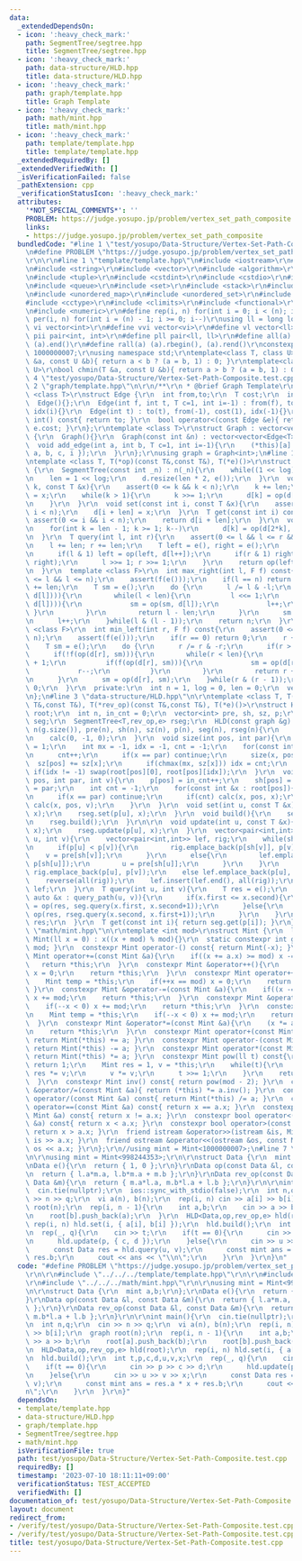 ```yaml
---
data:
  _extendedDependsOn:
  - icon: ':heavy_check_mark:'
    path: SegmentTree/segtree.hpp
    title: SegmentTree/segtree.hpp
  - icon: ':heavy_check_mark:'
    path: data-structure/HLD.hpp
    title: data-structure/HLD.hpp
  - icon: ':heavy_check_mark:'
    path: graph/template.hpp
    title: Graph Template
  - icon: ':heavy_check_mark:'
    path: math/mint.hpp
    title: math/mint.hpp
  - icon: ':heavy_check_mark:'
    path: template/template.hpp
    title: template/template.hpp
  _extendedRequiredBy: []
  _extendedVerifiedWith: []
  _isVerificationFailed: false
  _pathExtension: cpp
  _verificationStatusIcon: ':heavy_check_mark:'
  attributes:
    '*NOT_SPECIAL_COMMENTS*': ''
    PROBLEM: https://judge.yosupo.jp/problem/vertex_set_path_composite
    links:
    - https://judge.yosupo.jp/problem/vertex_set_path_composite
  bundledCode: "#line 1 \"test/yosupo/Data-Structure/Vertex-Set-Path-Composite.test.cpp\"\
    \n#define PROBLEM \"https://judge.yosupo.jp/problem/vertex_set_path_composite\"\
    \r\n\r\n#line 1 \"template/template.hpp\"\n#include <iostream>\r\n#include <cmath>\r\
    \n#include <string>\r\n#include <vector>\r\n#include <algorithm>\r\n#include <utility>\r\
    \n#include <tuple>\r\n#include <cstdint>\r\n#include <cstdio>\r\n#include <map>\r\
    \n#include <queue>\r\n#include <set>\r\n#include <stack>\r\n#include <deque>\r\
    \n#include <unordered_map>\r\n#include <unordered_set>\r\n#include <bitset>\r\n\
    #include <cctype>\r\n#include <climits>\r\n#include <functional>\r\n#include <cassert>\r\
    \n#include <numeric>\r\n#define rep(i, n) for(int i = 0; i < (n); i++)\r\n#define\
    \ per(i, n) for(int i = (n) - 1; i >= 0; i--)\r\nusing ll = long long;\r\n#define\
    \ vi vector<int>\r\n#define vvi vector<vi>\r\n#define vl vector<ll>\r\n#define\
    \ pii pair<int, int>\r\n#define pll pair<ll, ll>\r\n#define all(a) (a).begin(),\
    \ (a).end()\r\n#define rall(a) (a).rbegin(), (a).rend()\r\nconstexpr int mod =\
    \ 1000000007;\r\nusing namespace std;\r\ntemplate<class T, class U>\r\nbool chmax(T\
    \ &a, const U &b){ return a < b ? (a = b, 1) : 0; }\r\ntemplate<class T, class\
    \ U>\r\nbool chmin(T &a, const U &b){ return a > b ? (a = b, 1) : 0; }\n#line\
    \ 4 \"test/yosupo/Data-Structure/Vertex-Set-Path-Composite.test.cpp\"\n\r\n#line\
    \ 2 \"graph/template.hpp\"\n\r\n/**\r\n * @brief Graph Template\r\n*/\r\ntemplate\
    \ <class T>\r\nstruct Edge {\r\n  int from,to;\r\n  T cost;\r\n  int idx;\r\n\
    \  Edge(){};\r\n  Edge(int f, int t, T c=1, int i=-1) : from(f), to(t), cost(c),\
    \ idx(i){}\r\n  Edge(int t) : to(t), from(-1), cost(1), idx(-1){}\r\n  operator\
    \ int() const{ return to; }\r\n  bool operator<(const Edge &e){ return cost <\
    \ e.cost; }\r\n};\r\ntemplate <class T>\r\nstruct Graph : vector<vector<Edge<T>>>\
    \ {\r\n  Graph(){}\r\n  Graph(const int &n) : vector<vector<Edge<T>>>(n){}\r\n\
    \  void add_edge(int a, int b, T c=1, int i=-1){\r\n    (*this)[a].push_back({\
    \ a, b, c, i });\r\n  }\r\n};\r\nusing graph = Graph<int>;\n#line 1 \"SegmentTree/segtree.hpp\"\
    \ntemplate <class T, T(*op)(const T&,const T&), T(*e)()>\r\nstruct SegmentTree\
    \ {\r\n  SegmentTree(const int _n) : n(_n){\r\n    while((1 << log) < n) log++;\r\
    \n    len = 1 << log;\r\n    d.resize(len * 2, e());\r\n  }\r\n  void update(int\
    \ k, const T &x){\r\n    assert(0 <= k && k < n);\r\n    k += len;\r\n    d[k]\
    \ = x;\r\n    while(k > 1){\r\n      k >>= 1;\r\n      d[k] = op(d[k*2], d[k*2+1]);\r\
    \n    }\r\n  }\r\n  void set(const int i, const T &x){\r\n    assert(0 <= i &&\
    \ i < n);\r\n    d[i + len] = x;\r\n  }\r\n  T get(const int i) const{\r\n   \
    \ assert(0 <= i && i < n);\r\n    return d[i + len];\r\n  }\r\n  void build(){\r\
    \n    for(int k = len - 1; k >= 1; k--)\r\n      d[k] = op(d[2*k], d[2*k+1]);\r\
    \n  }\r\n  T query(int l, int r){\r\n    assert(0 <= l && l <= r && r <= n);\r\
    \n    l += len; r += len;\r\n    T left = e(), right = e();\r\n    while(l < r){\r\
    \n      if(l & 1) left = op(left, d[l++]);\r\n      if(r & 1) right = op(d[--r],\
    \ right);\r\n      l >>= 1; r >>= 1;\r\n    }\r\n    return op(left, right);\r\
    \n  }\r\n  template <class F>\r\n  int max_right(int l, F f) const{\r\n    assert(0\
    \ <= l && l <= n);\r\n    assert(f(e()));\r\n    if(l == n) return n;\r\n    l\
    \ += len;\r\n    T sm = e();\r\n    do {\r\n      l /= l & -l;\r\n      if(!f(op(sm,\
    \ d[l]))){\r\n        while(l < len){\r\n          l <<= 1;\r\n          if(f(op(sm,\
    \ d[l]))){\r\n            sm = op(sm, d[l]);\r\n            l++;\r\n         \
    \ }\r\n        }\r\n        return l - len;\r\n      }\r\n      sm = op(sm, d[l]);\r\
    \n      l++;\r\n    }while(l & (l - 1));\r\n    return n;\r\n  }\r\n  template\
    \ <class F>\r\n  int min_left(int r, F f) const{\r\n    assert(0 <= r && r <=\
    \ n);\r\n    assert(f(e()));\r\n    if(r == 0) return 0;\r\n    r += len;\r\n\
    \    T sm = e();\r\n    do {\r\n      r /= r & -r;\r\n      if(r > 1) r--;\r\n\
    \      if(!f(op(d[r], sm))){\r\n        while(r < len){\r\n          r = r * 2\
    \ + 1;\r\n          if(f(op(d[r], sm))){\r\n            sm = op(d[r], sm);\r\n\
    \            r--;\r\n          }\r\n        }\r\n        return r + 1 - len;\r\
    \n      }\r\n      sm = op(d[r], sm);\r\n    }while(r & (r - 1));\r\n    return\
    \ 0;\r\n  }\r\n  private:\r\n  int n = 1, log = 0, len = 0;\r\n  vector<T> d;\r\
    \n};\n#line 3 \"data-structure/HLD.hpp\"\n\r\ntemplate <class T, T(*op)(const\
    \ T&,const T&), T(*rev_op)(const T&,const T&), T(*e)()>\r\nstruct HLD {\r\n  graph\
    \ root;\r\n  int n, in_cnt = 0;\r\n  vector<int> pre, sh, sz, p;\r\n  SegmentTree<T,op,e>\
    \ seg;\r\n  SegmentTree<T,rev_op,e> rseg;\r\n  HLD(const graph &g) : root(g),\
    \ n(g.size()), pre(n), sh(n), sz(n), p(n), seg(n), rseg(n){\r\n    size(0, -1);\r\
    \n    calc(0, -1, 0);\r\n  }\r\n  void size(int pos, int par){\r\n    sz[pos]\
    \ = 1;\r\n    int mx = -1, idx = -1, cnt = -1;\r\n    for(const int &x : root[pos]){\r\
    \n      cnt++;\r\n      if(x == par) continue;\r\n      size(x, pos);\r\n    \
    \  sz[pos] += sz[x];\r\n      if(chmax(mx, sz[x])) idx = cnt;\r\n    }\r\n   \
    \ if(idx != -1) swap(root[pos][0], root[pos][idx]);\r\n  }\r\n  void calc(int\
    \ pos, int par, int v){\r\n    p[pos] = in_cnt++;\r\n    sh[pos] = v;\r\n    pre[pos]\
    \ = par;\r\n    int cnt = -1;\r\n    for(const int &x : root[pos]){\r\n      cnt++;\r\
    \n      if(x == par) continue;\r\n      if(cnt) calc(x, pos, x);\r\n      else\
    \ calc(x, pos, v);\r\n    }\r\n  }\r\n  void set(int u, const T &x){\r\n    seg.set(p[u],\
    \ x);\r\n    rseg.set(p[u], x);\r\n  }\r\n  void build(){\r\n    seg.build();\r\
    \n    rseg.build();\r\n  }\r\n\r\n  void update(int u, const T &x){\r\n    seg.update(p[u],\
    \ x);\r\n    rseg.update(p[u], x);\r\n  }\r\n  vector<pair<int,int>> query_path(int\
    \ u, int v){\r\n    vector<pair<int,int>> lef, rig;\r\n    while(sh[u] != sh[v]){\r\
    \n      if(p[u] < p[v]){\r\n        rig.emplace_back(p[sh[v]], p[v]);\r\n    \
    \    v = pre[sh[v]];\r\n      }\r\n      else{\r\n        lef.emplace_back(p[u],\
    \ p[sh[u]]);\r\n        u = pre[sh[u]];\r\n      }\r\n    }\r\n    if(p[u] < p[v])\
    \ rig.emplace_back(p[u], p[v]);\r\n    else lef.emplace_back(p[u], p[v]);\r\n\
    \    reverse(all(rig));\r\n    lef.insert(lef.end(), all(rig));\r\n    return\
    \ lef;\r\n  }\r\n  T query(int u, int v){\r\n    T res = e();\r\n    for(const\
    \ auto &x : query_path(u, v)){\r\n      if(x.first <= x.second){\r\n        res\
    \ = op(res, seg.query(x.first, x.second+1));\r\n      }else{\r\n        res =\
    \ op(res, rseg.query(x.second, x.first+1));\r\n      }\r\n    }\r\n    return\
    \ res;\r\n  }\r\n  T get(const int i){ return seg.get(p[i]); }\r\n};\n#line 2\
    \ \"math/mint.hpp\"\n\r\ntemplate <int mod>\r\nstruct Mint {\r\n  ll x;\r\n  constexpr\
    \ Mint(ll x = 0) : x((x + mod) % mod){}\r\n  static constexpr int get_mod(){ return\
    \ mod; }\r\n  constexpr Mint operator-() const{ return Mint(-x); }\r\n  constexpr\
    \ Mint operator+=(const Mint &a){\r\n    if((x += a.x) >= mod) x -= mod;\r\n \
    \   return *this;\r\n  }\r\n  constexpr Mint &operator++(){\r\n    if(++x == mod)\
    \ x = 0;\r\n    return *this;\r\n  }\r\n  constexpr Mint operator++(int){\r\n\
    \    Mint temp = *this;\r\n    if(++x == mod) x = 0;\r\n    return temp;\r\n \
    \ }\r\n  constexpr Mint &operator-=(const Mint &a){\r\n    if((x -= a.x) < 0)\
    \ x += mod;\r\n    return *this;\r\n  }\r\n  constexpr Mint &operator--(){\r\n\
    \    if(--x < 0) x += mod;\r\n    return *this;\r\n  }\r\n  constexpr Mint operator--(int){\r\
    \n    Mint temp = *this;\r\n    if(--x < 0) x += mod;\r\n    return temp;\r\n\
    \  }\r\n  constexpr Mint &operator*=(const Mint &a){\r\n    (x *= a.x) %= mod;\r\
    \n    return *this;\r\n  }\r\n  constexpr Mint operator+(const Mint &a) const{\
    \ return Mint(*this) += a; }\r\n  constexpr Mint operator-(const Mint &a) const{\
    \ return Mint(*this) -= a; }\r\n  constexpr Mint operator*(const Mint &a) const{\
    \ return Mint(*this) *= a; }\r\n  constexpr Mint pow(ll t) const{\r\n    if(!t)\
    \ return 1;\r\n    Mint res = 1, v = *this;\r\n    while(t){\r\n      if(t & 1)\
    \ res *= v;\r\n      v *= v;\r\n      t >>= 1;\r\n    }\r\n    return res;\r\n\
    \  }\r\n  constexpr Mint inv() const{ return pow(mod - 2); }\r\n  constexpr Mint\
    \ &operator/=(const Mint &a){ return (*this) *= a.inv(); }\r\n  constexpr Mint\
    \ operator/(const Mint &a) const{ return Mint(*this) /= a; }\r\n  constexpr bool\
    \ operator==(const Mint &a) const{ return x == a.x; }\r\n  constexpr bool operator!=(const\
    \ Mint &a) const{ return x != a.x; }\r\n  constexpr bool operator<(const Mint\
    \ &a) const{ return x < a.x; }\r\n  constexpr bool operator>(const Mint &a) const{\
    \ return x > a.x; }\r\n  friend istream &operator>>(istream &is, Mint &a){ return\
    \ is >> a.x; }\r\n  friend ostream &operator<<(ostream &os, const Mint &a){ return\
    \ os << a.x; }\r\n};\r\n//using mint = Mint<1000000007>;\n#line 7 \"test/yosupo/Data-Structure/Vertex-Set-Path-Composite.test.cpp\"\
    \n\r\nusing mint = Mint<998244353>;\r\n\r\nstruct Data {\r\n  mint a,b;\r\n};\r\
    \nData e(){\r\n  return { 1, 0 };\r\n}\r\nData op(const Data &l, const Data &m){\r\
    \n  return { l.a*m.a, l.b*m.a + m.b };\r\n}\r\nData rev_op(const Data &l, const\
    \ Data &m){\r\n  return { m.a*l.a, m.b*l.a + l.b };\r\n}\r\n\r\nint main(){\r\n\
    \  cin.tie(nullptr);\r\n  ios::sync_with_stdio(false);\r\n  int n,q;\r\n  cin\
    \ >> n >> q;\r\n  vi a(n), b(n);\r\n  rep(i, n) cin >> a[i] >> b[i];\r\n  graph\
    \ root(n);\r\n  rep(i, n - 1){\r\n    int a,b;\r\n    cin >> a >> b;\r\n    root[a].push_back(b);\r\
    \n    root[b].push_back(a);\r\n  }\r\n  HLD<Data,op,rev_op,e> hld(root);\r\n \
    \ rep(i, n) hld.set(i, { a[i], b[i] });\r\n  hld.build();\r\n  int t,p,c,d,u,v,x;\r\
    \n  rep(_, q){\r\n    cin >> t;\r\n    if(t == 0){\r\n      cin >> p >> c >> d;\r\
    \n      hld.update(p, { c, d });\r\n    }else{\r\n      cin >> u >> v >> x;\r\n\
    \      const Data res = hld.query(u, v);\r\n      const mint ans = res.a * x +\
    \ res.b;\r\n      cout << ans << \"\\n\";\r\n    }\r\n  }\r\n}\n"
  code: "#define PROBLEM \"https://judge.yosupo.jp/problem/vertex_set_path_composite\"\
    \r\n\r\n#include \"../../../template/template.hpp\"\r\n\r\n#include \"../../../data-structure/HLD.hpp\"\
    \r\n#include \"../../../math/mint.hpp\"\r\n\r\nusing mint = Mint<998244353>;\r\
    \n\r\nstruct Data {\r\n  mint a,b;\r\n};\r\nData e(){\r\n  return { 1, 0 };\r\n\
    }\r\nData op(const Data &l, const Data &m){\r\n  return { l.a*m.a, l.b*m.a + m.b\
    \ };\r\n}\r\nData rev_op(const Data &l, const Data &m){\r\n  return { m.a*l.a,\
    \ m.b*l.a + l.b };\r\n}\r\n\r\nint main(){\r\n  cin.tie(nullptr);\r\n  ios::sync_with_stdio(false);\r\
    \n  int n,q;\r\n  cin >> n >> q;\r\n  vi a(n), b(n);\r\n  rep(i, n) cin >> a[i]\
    \ >> b[i];\r\n  graph root(n);\r\n  rep(i, n - 1){\r\n    int a,b;\r\n    cin\
    \ >> a >> b;\r\n    root[a].push_back(b);\r\n    root[b].push_back(a);\r\n  }\r\
    \n  HLD<Data,op,rev_op,e> hld(root);\r\n  rep(i, n) hld.set(i, { a[i], b[i] });\r\
    \n  hld.build();\r\n  int t,p,c,d,u,v,x;\r\n  rep(_, q){\r\n    cin >> t;\r\n\
    \    if(t == 0){\r\n      cin >> p >> c >> d;\r\n      hld.update(p, { c, d });\r\
    \n    }else{\r\n      cin >> u >> v >> x;\r\n      const Data res = hld.query(u,\
    \ v);\r\n      const mint ans = res.a * x + res.b;\r\n      cout << ans << \"\\\
    n\";\r\n    }\r\n  }\r\n}"
  dependsOn:
  - template/template.hpp
  - data-structure/HLD.hpp
  - graph/template.hpp
  - SegmentTree/segtree.hpp
  - math/mint.hpp
  isVerificationFile: true
  path: test/yosupo/Data-Structure/Vertex-Set-Path-Composite.test.cpp
  requiredBy: []
  timestamp: '2023-07-10 18:11:11+09:00'
  verificationStatus: TEST_ACCEPTED
  verifiedWith: []
documentation_of: test/yosupo/Data-Structure/Vertex-Set-Path-Composite.test.cpp
layout: document
redirect_from:
- /verify/test/yosupo/Data-Structure/Vertex-Set-Path-Composite.test.cpp
- /verify/test/yosupo/Data-Structure/Vertex-Set-Path-Composite.test.cpp.html
title: test/yosupo/Data-Structure/Vertex-Set-Path-Composite.test.cpp
---
```

